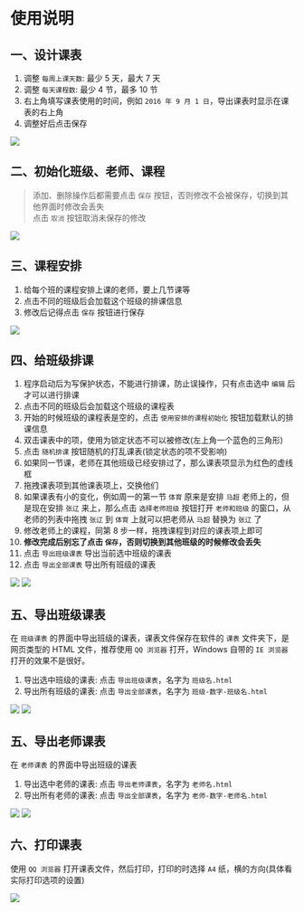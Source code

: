 # 使用说明

## 一、设计课表
1. 调整 `每周上课天数`: 最少 5 天，最大 7 天
2. 调整 `每天课程数`: 最少 4 节，最多 10 节
3. 右上角填写课表使用的时间，例如 `2016 年 9 月 1 日`，导出课表时显示在课表的右上角
4. 调整好后点击保存

![](img/design-schedule.png)

## 二、初始化班级、老师、课程
> 添加、删除操作后都需要点击 `保存` 按钮，否则修改不会被保存，切换到其他界面时修改会丢失  
> 点击 `取消` 按钮取消未保存的修改

![](img/class-course-teacher.png)

## 三、课程安排
1. 给每个班的课程安排上课的老师，要上几节课等
2. 点击不同的班级后会加载这个班级的排课信息
3. 修改后记得点击 `保存` 按钮进行保存

![](img/arrange-course.png)

## 四、给班级排课
1. 程序启动后为写保护状态，不能进行排课，防止误操作，只有点击选中 `编辑` 后才可以进行排课
2. 点击不同的班级后会加载这个班级的课程表
3. 开始的时候班级的课程表是空的，点击 `使用安排的课程初始化` 按钮加载默认的排课信息
4. 双击课表中的项，使用为锁定状态不可以被修改(左上角一个蓝色的三角形)
5. 点击 `随机排课` 按钮随机的打乱课表(锁定状态的项不受影响)
6. 如果同一节课，老师在其他班级已经安排过了，那么课表项显示为红色的虚线框
7. 拖拽课表项到其他课表项上，交换他们
8. 如果课表有小的变化，例如周一的第一节 `体育` 原来是安排 `马超` 老师上的，但是现在安排 `张辽` 来上，那么点击 `选择老师班级` 按钮打开 `老师和班级` 的窗口，从老师的列表中拖拽 `张辽` 到 `体育` 上就可以把老师从 `马超` 替换为 `张辽` 了
9. 修改老师上的课程，同第 8 步一样，拖拽课程到对应的课表项上即可
10. **修改完成后别忘了点击 `保存`，否则切换到其他班级的时候修改会丢失**
11. 点击 `导出班级课表` 导出当前选中班级的课表
12. 点击 `导出全部课表` 导出所有班级的课表

![](img/schedule.png)
![](img/class-teacher.png)

## 五、导出班级课表
在 `班级课表` 的界面中导出班级的课表，课表文件保存在软件的 `课表` 文件夹下，是网页类型的 HTML 文件，推荐使用 `QQ 浏览器` 打开，Windows 自带的 `IE 浏览器` 打开的效果不是很好。

1. 导出选中班级的课表: 点击 `导出班级课表`，名字为 `班级名.html`
2. 导出所有班级的课表: 点击 `导出全部课表`，名字为 `班级-数字-班级名.html`

![](img/schedule-1.png)
![](img/schedule-2.png)

## 五、导出老师课表
在 `老师课表` 的界面中导出班级的课表

1. 导出选中老师的课表: 点击 `导出老师课表`，名字为 `老师名.html`
2. 导出所有老师的课表: 点击 `导出全部课表`，名字为 `老师-数字-老师名.html`

![](img/schedule-3.png)
![](img/schedule-4.png)

## 六、打印课表
使用 `QQ 浏览器` 打开课表文件，然后打印，打印的时选择 `A4` 纸，横的方向(具体看实际打印选项的设置)

![](img/print.png)















